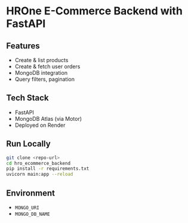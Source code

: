 # HROne E-Commerce Backend with FastAPI

## Features
- Create & list products
- Create & fetch user orders
- MongoDB integration
- Query filters, pagination

## Tech Stack
- FastAPI
- MongoDB Atlas (via Motor)
- Deployed on Render

## Run Locally
```bash
git clone <repo-url>
cd hro_ecommerce_backend
pip install -r requirements.txt
uvicorn main:app --reload
```

## Environment
- `MONGO_URI`
- `MONGO_DB_NAME`